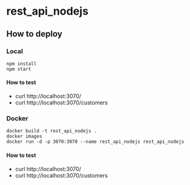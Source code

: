 # rest_api_nodejs

## How to deploy

### Local

```
npm install
npm start
```

#### How to test

- curl http://localhost:3070/
- curl http://localhost:3070/customers

### Docker

```
docker build -t rest_api_nodejs .
docker images
docker run -d -p 3070:3070 --name rest_api_nodejs rest_api_nodejs
```

#### How to test

- curl http://localhost:3070/
- curl http://localhost:3070/customers